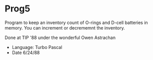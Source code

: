 # Prog5

Program to keep an inventory count of O-rings and D-cell batteries in memory.  You can increment or decrememnt the 
inventory.

Done at TIP '88 under the wonderful Owen Astrachan

* Language: Turbo Pascal
* Date 6/24/88